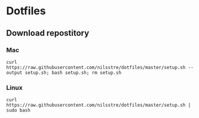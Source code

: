 # Dotfiles

## Download repostitory

### Mac
`curl https://raw.githubusercontent.com/nilsstre/dotfiles/master/setup.sh --output setup.sh; bash setup.sh; rm setup.sh`

### Linux
`curl https://raw.githubusercontent.com/nilsstre/dotfiles/master/setup.sh | sudo bash`

